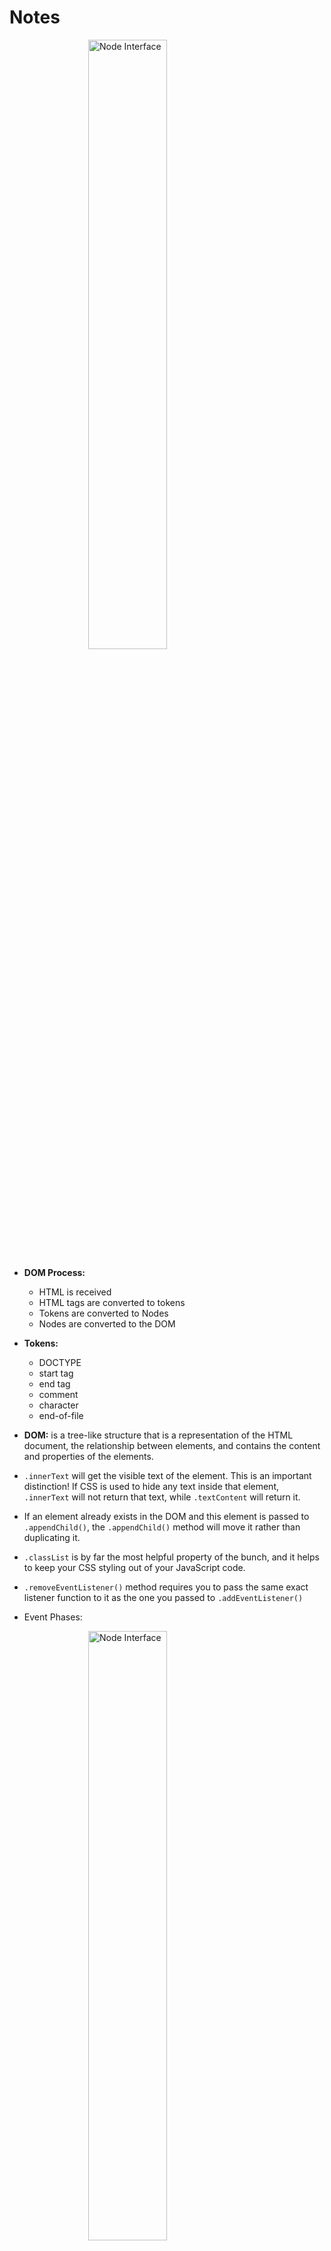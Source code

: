 # Notes
<img src="https://video.udacity-data.com/topher/2017/December/5a22d197_ud117-l1-interface-chain/ud117-l1-interface-chain.jpg" style="display: block;margin-left: auto;margin-right: auto;width: 50%;" alt="Node Interface"/>

* <strong>DOM Process:</strong>
  * HTML is received
  * HTML tags are converted to tokens
  * Tokens are converted to Nodes
  * Nodes are converted to the DOM

* <strong>Tokens:</strong>
  * DOCTYPE
  * start tag
  * end tag
  * comment
  * character
  * end-of-file

* <strong>DOM:</strong> is a tree-like structure that is a representation of the HTML document, the relationship between elements, and contains the content and properties of the elements.

* ```.innerText``` will get the visible text of the element. This is an important distinction! If CSS is used to hide any text inside that element, ```.innerText``` will not return that text, while ```.textContent``` will return it.
* If an element already exists in the DOM and this element is passed to ```.appendChild()```, the ```.appendChild()``` method will move it rather than duplicating it.
* ```.classList``` is by far the most helpful property of the bunch, and it helps to keep your CSS styling out of your JavaScript code.
* ```.removeEventListener()``` method requires you to pass the same exact listener function to it as the one you passed to ```.addEventListener()```
* Event Phases:
<img src="https://video.udacity-data.com/topher/2017/December/5a2f0488_ud117-phases-of-event-flow/ud117-phases-of-event-flow.svg" style="display: block;margin-left: auto;margin-right: auto;width: 50%;" alt="Node Interface"/>
* By default, when ```.addEventListener()``` is called with only two arguments, the method defaults to using the bubbling phase.
